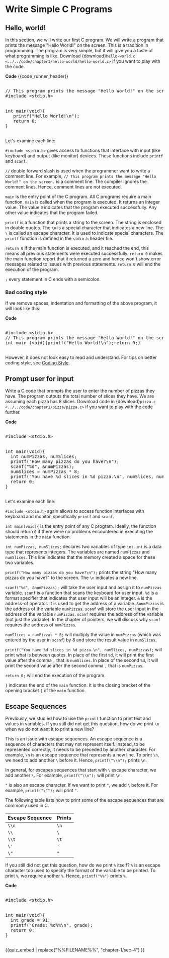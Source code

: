 # Write Simple C Programs

## Hello, world!

In this section, we will write our first C program. We will write a program that prints the message "Hello World!" on the screen. This is a tradition in programming. The program is very simple, but it will give you a taste of what programming is like. Download {download}`hello-world.c <../../code/chapter1/hello-world/hello-world.c>` if you want to play with the code. 

**Code**
{{code_runner_header}}
<pre class="code-runner-wrapper">
<code-runner language="c" output="Hello World!">
// This program prints the message "Hello World!" on the screen.
&#35;include &lt;stdio.h&gt;
<br>
int main(void){
   printf("Hello World!\n");
   return 0;
}
</code-runner>
</pre>

Let's examine each line:

`#include <stdio.h>` gives access to functions that interface with input (like keyboard) and output (like monitor) devices. These functions include `printf` and `scanf`.

`//` double forward slash is used when the programmer want to write a comment line. For example, `// This program prints the message "Hello World!" on the screen.` is a comment line. The compiler ignores the comment lines. Hence, comment lines are not executed.

`main` is the entry point of the C program. All C programs require a main function. `main` is called when the program is executed. It returns an integer value. The value `0` indicates that the program executed successfully. Any other value indicates that the program failed.

`printf` is a function that prints a string to the screen. The string is enclosed in double quotes. The `\n` is a special character that indicates a new line. The `\` is called an escape character. It is used to indicate special characters. The `printf` function is defined in the `stdio.h` header file.


`return 0` if the main function is executed, and it reached the end, this means all previous statements were executed successfully. `return 0` makes the main function report that it returned a zero and hence won't show error messages related to issues with previous statements. `return 0` will end the execution of the program.

`;` every statement in C ends with a semicolon. 

### Bad coding style

If we remove spaces, indentation and formatting of the above program, it will look like this:

**Code**
<pre class="code-runner-wrapper">
<code-runner language="c" output="Hello World!">
&#35;include &lt;stdio.h&gt;
// This program prints the message "Hello World!" on the screen.
int main (void){printf("Hello World!\n");return 0;}
</code-runner>
</pre>

However, it does not look easy to read and understand. For tips on better coding style, see [Coding Style](../appendix/coding-style.md).

## Prompt user for input 

Write a C code that prompts the user to enter the number of pizzas they have. The program outputs the total number of slices they have. We are assuming each pizza has 8 slices. Download code in {download}`pizza.c <../../code/chapter1/pizza/pizza.c>` if you want to play with the code further.

<!-- [pizza.c](../../code/chapter1/pizza/pizza.c) -->

**Code**
<pre class="code-runner-wrapper">
<code-runner language="c" input="6" output="How many pizzas do you have?
<b>6</b> 
You have 48 slices in 6 pizza.">
&#35;include &lt;stdio.h&gt;
<br>
int main(void){
  int numPizzas, numSlices;
  printf("How many pizzas do you have?\n");
  scanf("%d", &numPizzas);
  numSlices = numPizzas * 8;
  printf("You have %d slices in %d pizza.\n", numSlices, numPizzas);
  return 0;
}
</code-runner>
</pre>

Let's examine each line:

`#include <stdio.h>` again allows to access function interfaces with keyboard and monitor, specifically `printf` and `scanf`.

`int main(void){` is the entry point of any C program. Ideally, the function should return `0` if there were no problems encountered in executing the statements in the `main` function.

`int numPizzas, numSlices;` declares two variables of type `int`. `int` is a data type that represents integers. The variables are named `numPizzas` and `numSlices`. This line indicates that the memory created a space for these two variables.

`printf("How many pizzas do you have?\n");` prints the string "How many pizzas do you have?" to the screen. The `\n` indicates a new line.

`scanf("%d", &numPizzas);` will take the user input and assign it to `numPizzas` variable. `scanf` is a function that scans the keyboard for user input. `%d` is a format specifier that indicates that user input will be an integer. `&` is the address-of operator. It is used to get the address of a variable. `&numPizzas` is the address of the variable `numPizzas`. `scanf` will store the user input in the address of the variable `numPizzas`. `scanf` requires the address of the variable (not just the variable). In the chapter of pointers, we will discuss why `scanf` requires the address of `numPizzas`.

`numSlices = numPizzas * 8;` will multiply the value in `numPizzas` (which was entered by the user in `scanf`) by 8 and store the result value in `numSlices`.

`printf("You have %d slices in %d pizza.\n", numSlices, numPizzas);` will print what is between quotes. In place of the first `%d`, it will print the first value after the comma `,` that is `numSlices`. In place of the second `%d`, it will print the second value after the second comma `,` that is `numPizzas`.

`return 0;` will end the execution of the program.

`}` indicates the end of the `main` function. It is the closing bracket of the opening bracket `{` of the `main` function.

## Escape Sequences

Previously, we studied how to use the `printf` function to print text and values in variables. If you still did not get this question, how do we print `\n` when we do not want it to print a new line? 

This is an issue with escape sequences. An escape sequence is a sequence of characters that may not represent itself. Instead, to be represented correctly, it needs to be preceded by another character. For example, `\n` is an escape sequence that represents a new line. To print `\n`, we need to add another `\` before it. Hence, `printf("\\n");` prints `\n`.  

In general, for escapes sequences that start with `\` escape character, we add another `\`. For example, `printf("\\n");` will print `\n`. 

`"` is also an escape character. If we want to print `"`, we add `\` before it. For example, `printf("\"");` will print `"`.

The following table lists how to print some of the escape sequences that are commonly used in C.

| Escape Sequence | Prints |
| --------------- | ------ |
| `\\n`           | `\n`   |
| `\\`            | `\`    |
| `\\t`           | `\t`   |
| `\'`            | `'`    |
| `\"`            | `"`    |

If you still did not get this question, how do we print `%` itself? `%` is an escape character too used to specify the format of the variable to be printed. To print `%`, we require another `%`. Hence, `printf("%%")` prints `%`.

**Code**
<pre class="code-runner-wrapper">
<code-runner language="c" output="Grade: 91%">
&#35;include &lt;stdio.h&gt;
<br>
int main(void){
  int grade = 91;
  printf("Grade: %d%%\n", grade);
  return 0;
}
</code-runner>
</pre>

{{quiz_embed | replace("%%FILENAME%%", "chapter-1/sec-4") }}